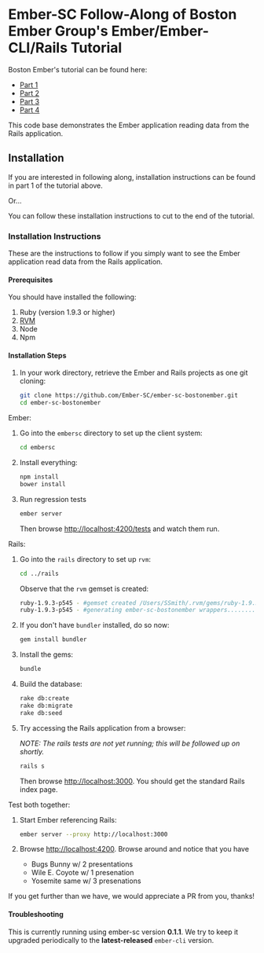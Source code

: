 # Ember-SC Follow-Along of Boston Ember Group's Ember/Ember-CLI/Rails Tutorial

Boston Ember's tutorial can be found here:

* [Part 1](http://reefpoints.dockyard.com/2014/05/07/building-an-ember-app-with-rails-part-1.html)
* [Part 2](http://reefpoints.dockyard.com/2014/05/08/building-an-ember-app-with-rails-part-2.html)
* [Part 3](http://reefpoints.dockyard.com/2014/05/09/building-an-ember-app-with-rails-part-3.html)
* [Part 4](http://reefpoints.dockyard.com/2014/05/31/building-an-ember-app-with-rails-part-4.html)

This code base demonstrates the Ember application reading data from the Rails application.

## Installation

If you are interested in following along, installation instructions can be found in part 1 of the tutorial above.

Or...

You can follow these installation instructions to cut to the end of the tutorial.

### Installation Instructions

These are the instructions to follow if you simply want to see the Ember application read data from the Rails application.

#### Prerequisites

You should have installed the following:

1.  Ruby (version 1.9.3 or higher)
1.  [RVM](http://rvm.io)
1.  Node
1.  Npm

#### Installation Steps


1.  In your work directory, retrieve the Ember and Rails projects as one git cloning:

    ```bash
    git clone https://github.com/Ember-SC/ember-sc-bostonember.git
    cd ember-sc-bostonember
    ```
    
Ember:

1.  Go into the `embersc` directory to set up the client system:

    ```bash
    cd embersc
    ```

1.  Install everything:

    ```bash
    npm install
    bower install
    ```

1.  Run regression tests

    ```bash
    ember server
    ```
    
    Then browse [http://localhost:4200/tests](http://localhost:4200/tests) and watch them run.
    
Rails:

1.  Go into the `rails` directory to set up `rvm`:

    ```bash
    cd ../rails
    ```

    Observe that the `rvm` gemset is created:
    
    ```bash
    ruby-1.9.3-p545 - #gemset created /Users/SSmith/.rvm/gems/ruby-1.9.3-p545@ember-sc-bostonember
    ruby-1.9.3-p545 - #generating ember-sc-bostonember wrappers...........
    ```

1.  If you don't have `bundler` installed, do so now:

    ```bash
    gem install bundler
    ```

1.  Install the gems:

    ```bash
    bundle
    ```
    
1.  Build the database:

    ```bash
    rake db:create
    rake db:migrate
    rake db:seed
    ```

1.  Try accessing the Rails application from a browser:

    *NOTE: The rails tests are not yet running; this will be followed up on shortly.*
    
    ```bash
    rails s
    ```
    
    Then browse [http://localhost:3000](http://localhost:3000).  You should get the standard Rails index page.
    
Test both together:

1.  Start Ember referencing Rails:

    ```bash
    ember server --proxy http://localhost:3000
    ```
    
1.  Browse [http://localhost:4200](http://localhost:4200).  Browse around and notice that you have

    * Bugs Bunny w/ 2 presentations
    * Wile E. Coyote w/ 1 presenation
    * Yosemite same w/ 3 presenations

If you get further than we have, we would appreciate a PR from you, thanks!

#### Troubleshooting

This is currently running using ember-sc version **0.1.1**.
We try to keep it upgraded periodically to the **latest-released** `ember-cli` version.
